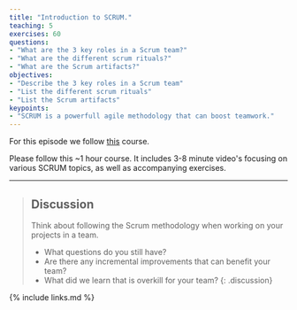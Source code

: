 ```yaml
---
title: "Introduction to SCRUM."
teaching: 5
exercises: 60
questions:
- "What are the 3 key roles in a Scrum team?"
- "What are the different scrum rituals?"
- "What are the Scrum artifacts?"
objectives:
- "Describe the 3 key roles in a Scrum team"
- "List the different scrum rituals"
- "List the Scrum artifacts"
keypoints:
- "SCRUM is a powerfull agile methodology that can boost teamwork."
---
```

For this episode we follow [this](http://growingagile.thinkific.com/courses/scrumbasics) course.

Please follow this ~1 hour course. It includes 3-8 minute video's focusing on
various SCRUM topics, as well as accompanying exercises.

--------------------------------------------------------

> ## Discussion
>
> Think about following the Scrum methodology when working on your projects in a team.
> - What questions do you still have?
> - Are there any incremental improvements that can benefit your team?
> - What did we learn that is overkill for your team?
{: .discussion}

{% include links.md %}

